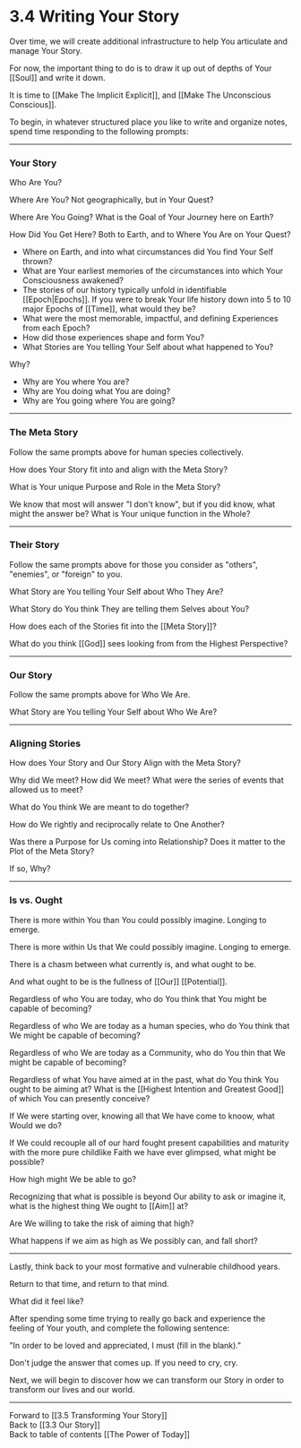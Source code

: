 # 3.4 Writing Your Story

Over time, we will create additional infrastructure to help You articulate and manage Your Story. 

For now, the important thing to do is to draw it up out of depths of Your [[Soul]] and write it down. 

It is time to [[Make The Implicit Explicit]], and [[Make The Unconscious Conscious]].  

To begin, in whatever structured place you like to write and organize notes, spend time responding to the following prompts: 

______
### Your Story

Who Are You? 

Where Are You? Not geographically, but in Your Quest? 

Where Are You Going? What is the Goal of Your Journey here on Earth? 

How Did You Get Here? Both to Earth, and to Where You Are on Your Quest? 

- Where on Earth, and into what circumstances did You find Your Self thrown? 
- What are Your earliest memories of the circumstances into which Your Consciousness awakened? 
- The stories of our history typically unfold in identifiable [[Epoch|Epochs]]. If you were to break Your life history down into 5 to 10 major Epochs of [[Time]], what would they be?  
- What were the most memorable, impactful, and defining Experiences from each Epoch? 
- How did those experiences shape and form You? 
- What Stories are You telling Your Self about what happened to You? 

Why?  

- Why are You where You are? 
- Why are You doing what You are doing? 
- Why are You going where You are going? 
______
### The Meta Story

Follow the same prompts above for human species collectively. 

How does Your Story fit into and align with the Meta Story? 

What is Your unique Purpose and Role in the Meta Story? 

We know that most will answer "I don't know", but if you did know, what might the answer be? What is Your unique function in the Whole? 

___
### Their Story

Follow the same prompts above for those you consider as "others", "enemies", or "foreign" to you. 

What Story are You telling Your Self about Who They Are? 

What Story do You think They are telling them Selves about You? 

How does each of the Stories fit into the [[Meta Story]]? 

What do you think [[God]] sees looking from from the Highest Perspective? 

____
### Our Story

Follow the same prompts above for Who We Are. 

What Story are You telling Your Self about Who We Are? 
___
### Aligning Stories

How does Your Story and Our Story Align with the Meta Story? 

Why did We meet? How did We meet? What were the series of events that allowed us to meet? 

What do You think We are meant to do together? 

How do We rightly and reciprocally relate to One Another? 

Was there a Purpose for Us coming into Relationship? Does it matter to the Plot of the Meta Story? 

If so, Why? 
___
### Is vs. Ought

There is more within You than You could possibly imagine. Longing to emerge. 

There is more within Us that We could possibly imagine. Longing to emerge. 

There is a chasm between what currently is, and what ought to be. 

And what ought to be is the fullness of [[Our]] [[Potential]]. 

Regardless of who You are today, who do You think that You might be capable of becoming? 

Regardless of who We are today as a human species, who do You think that We might be capable of becoming? 

Regardless of who We are today as a Community, who do You thin that We might be capable of becoming? 

Regardless of what You have aimed at in the past, what do You think You ought to be aiming at? What is the [[Highest Intention and Greatest Good]] of which You can presently conceive? 

If We were starting over, knowing all that We have come to knoow, what Would we do? 

If We could recouple all of our hard fought present capabilities and maturity with the more pure childlike Faith we have ever glimpsed, what might be possible? 

How high might We be able to go? 

Recognizing that what is possible is beyond Our ability to ask or imagine it, what is the highest thing We ought to [[Aim]] at? 

Are We willing to take the risk of aiming that high? 

What happens if we aim as high as We possibly can, and fall short? 
_____
Lastly, think back to your most formative and vulnerable childhood years. 

Return to that time, and return to that mind. 

What did it feel like? 

After spending some time trying to really go back and experience the feeling of Your youth, and complete the following sentence:  

"In order to be loved and appreciated, I must (fill in the blank)." 

Don't judge the answer that comes up. If you need to cry, cry. 

Next, we will begin to discover how we can transform our Story in order to transform our lives and our world. 

___

Forward to [[3.5 Transforming Your Story]]  
Back to [[3.3 Our Story]]  
Back to table of contents [[The Power of Today]]  

